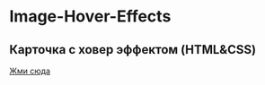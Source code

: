 # Image-Hover-Effects

## Карточка с ховер эффектом (HTML&CSS)
[Жми сюда](https://nikulinprofi.github.io/Image-Hover-Effects/)
